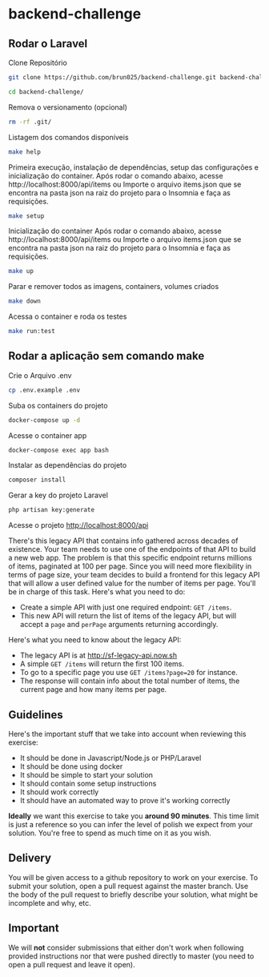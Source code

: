 
# backend-challenge

## Rodar o Laravel

Clone Repositório
```sh
git clone https://github.com/brun025/backend-challenge.git backend-challenge
```

```sh
cd backend-challenge/
```

Remova o versionamento (opcional)
```sh
rm -rf .git/
```

Listagem dos comandos disponíveis
```sh
make help
```

Primeira execução, instalação de dependências, setup das configurações e inicialização do container.
Após rodar o comando abaixo, acesse http://localhost:8000/api/items ou
Importe o arquivo items.json que se encontra na pasta json na raiz do projeto para o Insomnia e faça
as requisições.
```sh
make setup
```

Inicialização do container
Após rodar o comando abaixo, acesse http://localhost:8000/api/items ou
Importe o arquivo items.json que se encontra na pasta json na raiz do projeto para o Insomnia e faça
as requisições.
```sh
make up
```

Parar e remover todos as imagens, containers, volumes criados
```sh
make down
```

Acessa o container e roda os testes
```sh
make run:test
```

## Rodar a aplicação sem comando make

Crie o Arquivo .env
```sh
cp .env.example .env
```


Suba os containers do projeto
```sh
docker-compose up -d
```


Acesse o container app
```sh
docker-compose exec app bash
```

Instalar as dependências do projeto
```sh
composer install
```


Gerar a key do projeto Laravel
```sh
php artisan key:generate
```


Acesse o projeto
[http://localhost:8000/api](http://localhost:8000/api)



There's this legacy API that contains info gathered across decades of existence. Your team needs to use one of the endpoints of that API to build a new web app.
The problem is that this specific endpoint returns millions of items, paginated at 100 per page.
Since you will need more flexibility in terms of page size, your team decides to build a frontend for this legacy API that will allow a user defined value for the number of items per page.
You'll be in charge of this task.
Here's what you need to do:

- Create a simple API with just one required endpoint: `GET /items`.
- This new API will return the list of items of the legacy API, but will accept a `page` and `perPage` arguments returning accordingly.

Here's what you need to know about the legacy API:
- The legacy API is at http://sf-legacy-api.now.sh
- A simple `GET /items` will return the first 100 items.
- To go to a specific page you use `GET /items?page=20` for instance.
- The response will contain info about the total number of items, the current page and how many items per page.

## Guidelines
Here's the important stuff that we take into account when reviewing this exercise:
- It should be done in Javascript/Node.js or PHP/Laravel
- It should be done using docker
- It should be simple to start your solution
- It should contain some setup instructions
- It should work correctly
- It should have an automated way to prove it's working correctly

**Ideally** we want this exercise to take you **around 90 minutes**. This time limit is just a reference so you can infer the level of polish we expect from your solution. You're free to spend as much time on it as you wish.
## Delivery
You will be given access to a github repository to work on your exercise. To submit your solution, open a pull request against the master branch. Use the body of the pull request to briefly describe your solution, what might be incomplete and why, etc.
## Important
We will **not** consider submissions that either don't work when following provided instructions nor that were pushed directly to master (you need to open a pull request and leave it open).
